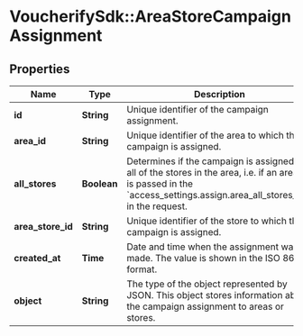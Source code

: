 # VoucherifySdk::AreaStoreCampaignAssignment

## Properties

| Name | Type | Description | Notes |
| ---- | ---- | ----------- | ----- |
| **id** | **String** | Unique identifier of the campaign assignment. | [optional] |
| **area_id** | **String** | Unique identifier of the area to which the campaign is assigned. | [optional] |
| **all_stores** | **Boolean** | Determines if the campaign is assigned to all of the stores in the area, i.e. if an area ID is passed in the &#x60;access_settings.assign.area_all_stores_ids&#x60; in the request. | [optional] |
| **area_store_id** | **String** | Unique identifier of the store to which the campaign is assigned. | [optional] |
| **created_at** | **Time** | Date and time when the assignment was made. The value is shown in the ISO 8601 format. | [optional] |
| **object** | **String** | The type of the object represented by JSON. This object stores information about the campaign assignment to areas or stores. | [optional][default to &#39;area_store_campaign_assignment&#39;] |

